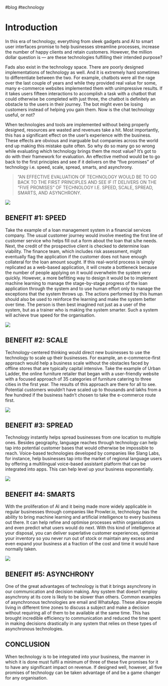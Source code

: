 #blog #technology 

# Introduction

In this era of technology, everything from sleek gadgets and AI to smart user interfaces promise to help businesses streamline processes, increase the number of happy clients and retain customers. However, the million dollar question is — are these technologies fulfilling their intended purpose?

Fads also exist in the technology space. There are poorly designed implementations of technology as well. And it is extremely hard sometimes to differentiate between the two. For example, chatbots were all the rage over the last couple of years and while they provided real value for some, many e-commerce websites implemented them with unimpressive results. If it takes users fifteen interactions to accomplish a task with a chatbot that could otherwise be completed with just three, the chatbot is definitely an obstacle to the users in their journey. The bot might even be losing customers instead of helping you gain them. Now is the chat technology useful, or not?

When technologies and tools are implemented without being properly designed, resources are wasted and revenues take a hit. Most importantly, this has a significant effect on the user’s experience with the business. These effects are obvious and inarguable but companies across the world end up making this mistake quite often. So why do so many go so wrong while evaluating which technology brings them the most value? It’s got to do with their framework for evaluation. An effective method would be to go back to the first principles and see if it delivers on the “five promises” of technology i.e. speed, scale, spread, smarts, and asynchrony.

> ”AN EFFECTIVE EVALUATION OF TECHNOLOGY WOULD BE TO GO BACK TO THE FIRST PRINCIPLES AND SEE IF IT DELIVERS ON THE “FIVE PROMISES” OF TECHNOLOGY I.E. SPEED, SCALE, SPREAD, SMARTS, AND ASYNCHRONY.

![](https://sharanx.com/wp-content/uploads/2023/06/1_ROuZmYPaPZYbMJHKMJRDIQ.png)

## BENEFIT #1: SPEED

Take the example of a loan management system in a financial services company. The usual customer journey would involve meeting the first line of customer service who helps fill out a form about the loan that s/he needs. Next, the credit of the prospective client is checked to determine loan viability. The finance team, which includes risk assessment, might eventually flag the application if the customer does not have enough collateral for the loan amount sought. If this real-world process is simply replicated as a web-based application, it will create a bottleneck because the number of people applying on it would overwhelm the system very quickly. However, a more befitting way to design it would be to implement machine learning to manage the stage-by-stage progress of the loan application through the system and to use human effort only to manage the exceptions that the system throws up. The actions performed by this human should also be used to reinforce the learning and make the system better over time. The person is then best imagined not just as a user of the system, but as a trainer who is making the system smarter. Such a system will achieve true speed for the organisation.

![](https://sharanx.com/wp-content/uploads/2023/06/1_PU7wwmX3JaTa6CcDKvSwpA-800x800.png)

## BENEFIT #2: SCALE

Technology-centered thinking would direct new businesses to use the technology to scale up their businesses. For example, an e-commerce-first approach would help a business scale without the obstacles faced by offline stores that are typically capital intensive. Take the example of Urban Ladder, the online furniture retailer that began with a user-friendly website with a focused approach of 35 categories of furniture catering to three cities in the first year. The results of this approach are there for all to see. Potential customers wouldn’t have scaled up to thousands and lakhs from a few hundred if the business hadn’t chosen to take the e-commerce route first.

![](https://sharanx.com/wp-content/uploads/2023/06/1_PfGrQ0o0O7i-gmsv1pWtGA-1.png)

## BENEFIT #3: SPREAD

Technology instantly helps spread businesses from one location to multiple ones. Besides geography, language reaches through technology can help tap into potential customer bases that would otherwise be impossible to reach. Voice-based technologies developed by companies like Slang Labs, for instance, help businesses tap into the market of regional language users by offering a multilingual voice-based assistant platform that can be integrated into apps. This can help level up your business exponentially.

![](https://sharanx.com/wp-content/uploads/2023/06/dan-cristian-padure-zm1oNbYS7DY-unsplash-800x800.jpg)

## BENEFIT #4: SMARTS

With the proliferation of AI and it being made more widely applicable in regular businesses through companies like Prowler.io, technology has the ability to bring machine learning and artificial intelligence to every business out there. It can help refine and optimise processes within organisations and even predict what users would do next. With this kind of intelligence at your disposal, you can deliver superlative customer experiences, optimise your inventory so you never run out of stock or maintain any excess and even expand your business at a fraction of the cost and time it would have normally taken.

![](https://sharanx.com/wp-content/uploads/2023/06/1_s3-KiT2DXN_rIeaXruPCCQ.png)

## BENEFIT #5: ASYNCHRONY

One of the great advantages of technology is that it brings asynchrony in our communication and decision making. Any system that doesn’t employ asynchrony at its core is likely to be slower than others. Common examples of asynchronous technologies are email and WhatsApp. These allow people living in different time zones to discuss a subject and make a decision without requiring all of them to be available at the same time. This has brought incredible efficiency to communication and reduced the time spent in making decisions drastically in any system that relies on these types of asynchronous technologies.

## CONCLUSION

When technology is to be integrated into your business, the manner in which it is done must fulfil a minimum of three of these five promises for it to have any significant impact on revenue. If designed well, however, all five promises of technology can be taken advantage of and be a game changer for any organisation.
